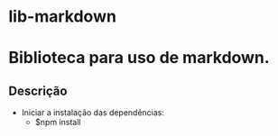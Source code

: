 # lib-markdown

# Biblioteca para uso de markdown.


## Descrição

- Iniciar a instalação das dependências:
    - $npm install